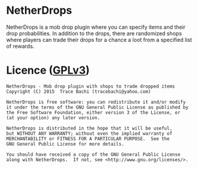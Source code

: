 # NetherDrops
NetherDrops is a mob drop plugin where you can specify items and their drop probabilities.
In addition to the drops, there are randomized shops where players can trade their drops
for a chance a loot from a specified list of rewards.

# Licence ([GPLv3](http://www.gnu.org/licenses/gpl-3.0.en.html))
```
NetherDrops - Mob drop plugin with shops to trade dropped items
Copyright (C) 2015  Trace Bachi (tracebachi@yahoo.com)

NetherDrops is free software: you can redistribute it and/or modify
it under the terms of the GNU General Public License as published by
the Free Software Foundation, either version 3 of the License, or
(at your option) any later version.

NetherDrops is distributed in the hope that it will be useful,
but WITHOUT ANY WARRANTY; without even the implied warranty of
MERCHANTABILITY or FITNESS FOR A PARTICULAR PURPOSE.  See the
GNU General Public License for more details.

You should have received a copy of the GNU General Public License
along with NetherDrops.  If not, see <http://www.gnu.org/licenses/>.
```
